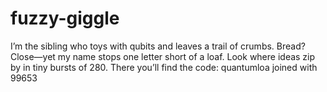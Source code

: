# fuzzy-giggle
I’m the sibling who toys with qubits and leaves a trail of crumbs. Bread? Close—yet my name stops one letter short of a loaf. Look where ideas zip by in tiny bursts of 280. There you’ll find the code: quantumloa joined with 99653
